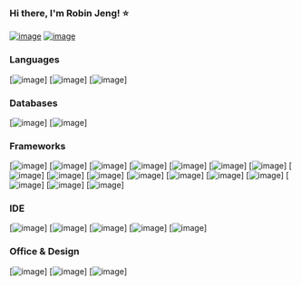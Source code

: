 ### Hi there, I'm Robin Jeng! :star:


[![image](https://img.shields.io/badge/LinkedIn-0077B5?style=for-the-badge&logo=linkedin&logoColor=white)](https://www.linkedin.com/in/robin-jeng/) 
[![image](https://img.shields.io/badge/Gmail-D14836?style=for-the-badge&logo=gmail&logoColor=white&link=mailto:robinjeng0@gmail.com)](mailto:robinjeng0@gmail.com)

### Languages
[![image](https://img.shields.io/badge/JavaScript-323330?style=for-the-badge&logo=javascript&logoColor=F7DF1E)]
[![image](https://img.shields.io/badge/HTML5-E34F26?style=for-the-badge&logo=html5&logoColor=white)]
[![image](https://img.shields.io/badge/CSS3-1572B6?style=for-the-badge&logo=css3&logoColor=white)]

### Databases
[![image](https://img.shields.io/badge/MySQL-00000F?style=for-the-badge&logo=mysql&logoColor=white)]
[![image](https://img.shields.io/badge/MongoDB-4EA94B?style=for-the-badge&logo=mongodb&logoColor=white)]

### Frameworks
[![image](https://img.shields.io/badge/Node.js-339933?style=for-the-badge&logo=nodedotjs&logoColor=white)]
[![image](https://img.shields.io/badge/npm-CB3837?style=for-the-badge&logo=npm&logoColor=white)]
[![image](https://img.shields.io/badge/Jest-C21325?style=for-the-badge&logo=jest&logoColor=white)]
[![image](https://img.shields.io/badge/Express.js-000000?style=for-the-badge&logo=express&logoColor=white)]
[![image](https://img.shields.io/badge/React-20232A?style=for-the-badge&logo=react&logoColor=61DAFB)]
[![image](https://img.shields.io/badge/Tailwind_CSS-38B2AC?style=for-the-badge&logo=tailwind-css&logoColor=white)]
[![image](https://img.shields.io/badge/Git-F05032?style=for-the-badge&logo=git&logoColor=white)]
[![image](https://img.shields.io/badge/Postman-FF6C37?style=for-the-badge&logo=Postman&logoColor=white)]
[![image](https://img.shields.io/badge/jQuery-0769AD?style=for-the-badge&logo=jquery&logoColor=white)]
[![image](https://img.shields.io/badge/Postman-FF6C37?style=for-the-badge&logo=Postman&logoColor=white)]
[![image](https://img.shields.io/badge/Jasmine-8A4182?style=for-the-badge&logo=Jasmine&logoColor=white)]
[![image](https://img.shields.io/badge/Mocha-8D6748?style=for-the-badge&logo=Mocha&logoColor=white)]
[![image](https://img.shields.io/badge/Font_Awesome-339AF0?style=for-the-badge&logo=fontawesome&logoColor=white)]
[![image](https://img.shields.io/badge/Webpack-8DD6F9?style=for-the-badge&logo=Webpack&logoColor=white)]
[![image](https://img.shields.io/badge/Babel-F9DC3E?style=for-the-badge&logo=babel&logoColor=white)]
[![image](https://img.shields.io/badge/chai-A30701?style=for-the-badge&logo=chai&logoColor=white)]
[![image](https://img.shields.io/badge/Amazon_AWS-232F3E?style=for-the-badge&logo=amazon-aws&logoColor=white)]

### IDE
[![image](https://img.shields.io/badge/Visual_Studio-5C2D91?style=for-the-badge&logo=visual%20studio&logoColor=white)]
[![image](https://img.shields.io/badge/VIM-%2311AB00.svg?&style=for-the-badge&logo=vim&logoColor=white)]
[![image](	https://img.shields.io/badge/eslint-3A33D1?style=for-the-badge&logo=eslint&logoColor=white)]
[![image]()]
[![image]()]


### Office & Design
[![image](https://img.shields.io/badge/Notion-000000?style=for-the-badge&logo=notion&logoColor=white)]
[![image](https://img.shields.io/badge/Trello-0052CC?style=for-the-badge&logo=trello&logoColor=white)]
[![image](https://img.shields.io/badge/Figma-F24E1E?style=for-the-badge&logo=figma&logoColor=white)]







<!--
**r-jeng/r-jeng** is a ✨ _special_ ✨ repository because its `README.md` (this file) appears on your GitHub profile.

Here are some ideas to get you started:

- 🔭 I’m currently working on ...
- 🌱 I’m currently learning ...
- 👯 I’m looking to collaborate on ...
- 🤔 I’m looking for help with ...
- 💬 Ask me about ...
- 📫 How to reach me: ...
- 😄 Pronouns: ...
- ⚡ Fun fact: ...
-->
